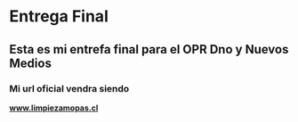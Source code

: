 # Entrega Final
## Esta es mi entrefa final para el OPR Dno y Nuevos Medios ##
### Mi url oficial vendra siendo ###
**www.limpiezamopas.cl**


